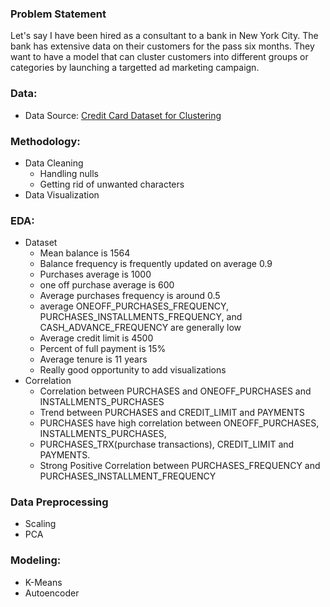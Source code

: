 ### Problem Statement

  Let's say I have been hired as a consultant to a bank in New York City. The bank has extensive data on their customers for the pass six months. They want to have a model that can cluster customers into different groups or categories by launching a targetted ad marketing campaign.


### Data:

  - Data Source: [Credit Card Dataset for Clustering](https://www.kaggle.com/arjunbhasin2013/ccdata)
  
  
### Methodology:

  - Data Cleaning 
    - Handling nulls
    - Getting rid of unwanted characters
  - Data Visualization


### EDA:

- Dataset
  - Mean balance is 1564 
  - Balance frequency is frequently updated on average 0.9
  - Purchases average is 1000
  - one off purchase average is 600
  - Average purchases frequency is around 0.5
  - average ONEOFF_PURCHASES_FREQUENCY, PURCHASES_INSTALLMENTS_FREQUENCY, and CASH_ADVANCE_FREQUENCY are generally low
  - Average credit limit is 4500
  - Percent of full payment is 15%
  - Average tenure is 11 years
  - Really good opportunity to add visualizations
- Correlation
  - Correlation between PURCHASES and ONEOFF_PURCHASES and INSTALLMENTS_PURCHASES 
  - Trend between PURCHASES and CREDIT_LIMIT and PAYMENTS
  - PURCHASES have high correlation between ONEOFF_PURCHASES, INSTALLMENTS_PURCHASES, 
  - PURCHASES_TRX(purchase transactions), CREDIT_LIMIT and PAYMENTS. 
  - Strong Positive Correlation between PURCHASES_FREQUENCY and PURCHASES_INSTALLMENT_FREQUENCY


### Data Preprocessing

   - Scaling
   - PCA
   
   
### Modeling:
  - K-Means
  - Autoencoder
